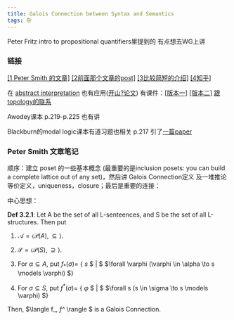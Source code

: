 ```yaml
---
title: Galois Connection between Syntax and Semantics
tags: 杂
---
```


Peter Fritz intro to propositional quantifiers里提到的 有点想去WG上讲

<!--more-->

### 链接

[[1 Peter Smith 的文章]](https://www.logicmatters.net/resources/pdfs/Galois.pdf) [[2前面那个文章的post]](https://www.logicmatters.net/2010/06/03/the-galois-connection-between-syntax-and-semantics/) [[3比较简短的介绍]](https://faculty.uml.edu/jpropp/galois.pdf?curius=3) [[4知乎]](https://zhuanlan.zhihu.com/p/34638145)

在 [abstract interpretation](https://en.wikipedia.org/wiki/Abstract_interpretation) 也有应用([开山?论文](https://dl.acm.org/doi/pdf/10.1145/567752.567778)) 有课件：[[版本一]](https://www.cs.cmu.edu/~emc/15817-s11/lect-mar30.pdf#page81) [[版本二]](https://www.cs.cmu.edu/~emc/15414-f11/lecture/lec19_GaloisConnections.pdf#page81) [跟topology的联系](https://mathoverflow.net/questions/35719/when-does-a-galois-connection-induce-a-topology)

Awodey课本 p.219-p.225 也有讲 

Blackburn的modal logic课本有道习题也相关 p.217 引了[一篇paper](https://www.cambridge.org/core/journals/mathematical-structures-in-computer-science/article/temporal-logic-of-coalgebras-via-galois-algebras/1D39FFB32D0554D0285109D1487D785E)

### Peter Smith 文章笔记

顺序：建立 poset 的一些基本概念 (最重要的是inclusion posets: you can build a complete lattice out of any set)，然后讲 Galois Connection定义 及一堆推论 等价定义，uniqueness，closure；最后是重要的连接：

中心思想：

**Def 3.2.1**: Let A be the set of all L-senteences, and S be the set of all L-structures. Then put

1. $\mathscr{A} = \langle \mathcal{P}(A), \subseteq \rangle$.

2. $\mathscr{S} = \langle \mathcal{P}(S), \supseteq \rangle$.

3. For $\alpha \subseteq A$,
put $f_*(\sigma) =$ { 
$s$
$ | $ 
$\forall \varphi (\varphi \in \alpha \to s \models \varphi) $}

4. For $\sigma \subseteq S$,
put $f^*(\sigma) =$ { 
$\varphi$
$ | $ 
$\forall s (s \in \sigma \to s \models \varphi) $}

Then, $\langle f_*, f^* \rangle $ is a Galois Connection.
